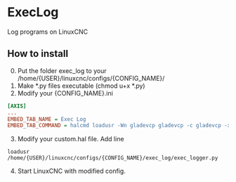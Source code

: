 # ExecLog
Log programs on LinuxCNC
## How to install
0. Put the folder exec_log to your /home/{USER}/linuxcnc/configs/{CONFIG_NAME}/
1. Make *.py files executable (chmod u+x *.py)
2. Modify your {CONFIG_NAME}.ini
```ini
[AXIS]
...
EMBED_TAB_NAME = Exec Log
EMBED_TAB_COMMAND = halcmd loadusr -Wn gladevcp gladevcp -c gladevcp -x {XID} -u ./exec_log/exec_log.py ./exec_log/exec_log.ui
```
3. Modify your custom.hal file. Add line
```
loadusr /home/{USER}/linuxcnc/configs/{CONFIG_NAME}/exec_log/exec_logger.py
```
4. Start LinuxCNC with modified config.
